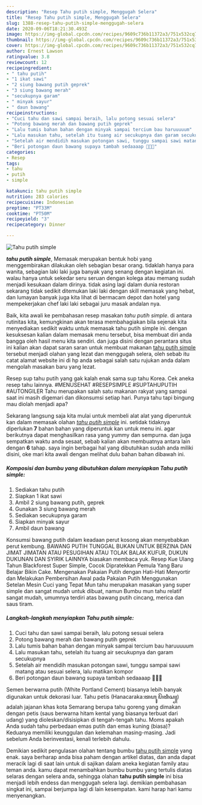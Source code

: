 ```yaml
---
description: "Resep Tahu putih simple, Menggugah Selera"
title: "Resep Tahu putih simple, Menggugah Selera"
slug: 1388-resep-tahu-putih-simple-menggugah-selera
date: 2020-09-06T18:21:30.493Z
image: https://img-global.cpcdn.com/recipes/9609c736b11372a3/751x532cq70/tahu-putih-simple-foto-resep-utama.jpg
thumbnail: https://img-global.cpcdn.com/recipes/9609c736b11372a3/751x532cq70/tahu-putih-simple-foto-resep-utama.jpg
cover: https://img-global.cpcdn.com/recipes/9609c736b11372a3/751x532cq70/tahu-putih-simple-foto-resep-utama.jpg
author: Ernest Lawson
ratingvalue: 3.8
reviewcount: 12
recipeingredient:
- " tahu putih"
- "1 ikat sawi"
- "2 siung bawang putih geprek"
- "3 siung bawang merah"
- "secukupnya garam"
- " minyak sayur"
- " daun bawang"
recipeinstructions:
- "Cuci tahu dan sawi sampai beraih, lalu potong sesuai selera"
- "Potong bawang merah dan bawang putih geprek"
- "Lalu tumis bahan bahan dengan minyak sampai tercium bau haruuuuum"
- "Lalu masukan tahu, setelah itu tuang air secukupnya dan garam secukupnya"
- "Setelah air mendidih masukan potongan sawi, tunggu sampai sawi matang atau sesuai selera, lalu matikan kompor"
- "Beri potongan daun bawang supaya tambah sedaaaap 🍜🍜🍜"
categories:
- Resep
tags:
- tahu
- putih
- simple

katakunci: tahu putih simple 
nutrition: 283 calories
recipecuisine: Indonesian
preptime: "PT33M"
cooktime: "PT50M"
recipeyield: "3"
recipecategory: Dinner

---
```



![Tahu putih simple](https://img-global.cpcdn.com/recipes/9609c736b11372a3/751x532cq70/tahu-putih-simple-foto-resep-utama.jpg)

<b><i>tahu putih simple</i></b>, Memasak merupakan bentuk hobi yang menggembirakan dilakukan oleh sebagian besar orang. tidaklah hanya para wanita, sebagian laki laki juga banyak yang senang dengan kegiatan ini. walau hanya untuk sekedar seru seruan dengan kolega atau memang sudah menjadi kesukaan dalam dirinya. tidak asing lagi dalam dunia restoran sekarang tidak sedikit ditemukan laki laki dengan skill memasak yang hebat, dan lumayan banyak juga kita lihat di bermacam depot dan hotel yang mempekerjakan chef laki laki sebagai juru masak andalan nya.

Baik, kita awali ke pembahasan resep masakan <i>tahu putih simple</i>. di antara rutinitas kita, kemungkinan akan terasa membahagiakan bila sejenak kita menyediakan sedikit waktu untuk memasak tahu putih simple ini. dengan kesuksesan kalian dalam memasak menu tersebut, bisa membuat diri anda bangga oleh hasil menu kita sendiri. dan juga disini dengan perantara situs ini kalian akan dapat saran saran untuk membuat makanan <u>tahu putih simple</u> tersebut menjadi olahan yang lezat dan menggugah selera, oleh sebab itu catat alamat website ini di hp anda sebagai salah satu rujukan anda dalam mengolah masakan baru yang lezat.

Resep sup tahu putih yang gak kalah enak sama sup tahu Korea. Cek aneka resep tahu lainnya. #MENUSEHAT #RESEPSIMPLE #SUPTAHUPUTIH #AUTONGILER Tahu merupakan salah satu makanan rakyat yang sampai saat ini masih digemari dan dikonsumsi setiap hari. Punya tahu tapi bingung mau diolah menjadi apa?


Sekarang langsung saja kita mulai untuk membeli alat alat yang diperuntuk kan dalam memasak olahan <u><i>tahu putih simple</i></u> ini. setidak tidaknya diperlukan <b>7</b> bahan bahan yang diperuntuk kan untuk menu ini. agar berikutnya dapat menghasilkan rasa yang yummy dan sempurna. dan juga sempatkan waktu anda sesaat, sebab kalian akan membuatnya antara lain dengan <b>6</b> tahap. saya ingin berbagai hal yang dibutuhkan sudah anda miliki disini, oke mari kita awali dengan melihat dulu bahan bahan dibawah ini.

<!--inarticleads1-->

##### Komposisi dan bumbu yang dibutuhkan dalam menyiapkan Tahu putih simple:

1. Sediakan  tahu putih
1. Siapkan 1 ikat sawi
1. Ambil 2 siung bawang putih, geprek
1. Gunakan 3 siung bawang merah
1. Sediakan secukupnya garam
1. Siapkan  minyak sayur
1. Ambil  daun bawang


Konsumsi bawang putih dalam keadaan perut kosong akan menyebabkan perut kembung. BAWANG PUTIH TUNGGAL BUKAN UNTUK BERZINA DAN JIMAT JIMATAN ATAU PESUGIHAN ATAU TOLAK BALAK KUFUR, DUKUN DUKUNAN DAN SYIRIK LAINNYA biasakan membaca yuk. Resep Kue Ulang Tahun Blackforest Super Simple, Cocok Dipratekkan Pemula Yang Baru Belajar Bikin Cake. Mengenakan Pakaian Putih dengan Hati-Hati Menyortir dan Melakukan Pembersihan Awal pada Pakaian Putih Menggunakan Setelan Mesin Cuci yang Tepat Mun tahu merupakan masakan yang super simple dan sangat mudah untuk dibuat, namun Bumbu mun tahu relatif sangat mudah, umumnya terdiri atas bawang putih cincang, merica dan saus tiram. 

<!--inarticleads2-->

##### Langkah-langkah menyiapkan Tahu putih simple:

1. Cuci tahu dan sawi sampai beraih, lalu potong sesuai selera
1. Potong bawang merah dan bawang putih geprek
1. Lalu tumis bahan bahan dengan minyak sampai tercium bau haruuuuum
1. Lalu masukan tahu, setelah itu tuang air secukupnya dan garam secukupnya
1. Setelah air mendidih masukan potongan sawi, tunggu sampai sawi matang atau sesuai selera, lalu matikan kompor
1. Beri potongan daun bawang supaya tambah sedaaaap 🍜🍜🍜


Semen berwarna putih (White Portland Cement) biasanya lebih banyak digunakan untuk dekorasi luar. Tahu petis (Hanacaraka:ꦠꦲꦸ ꦥꦼꦠꦶꦱ꧀) adalah jajanan khas kota Semarang berupa tahu goreng yang dimakan dengan petis (saus berwarna hitam kental yang biasanya terbuat dari udang) yang dioleskan/disisipkan di tengah-tengah tahu. Moms apakah Anda sudah tahu perbedaan emas putih dan emas kuning (biasa)? Keduanya memiliki keunggulan dan kelemahan masing-masing. Jadi sebelum Anda berinvestasi, kenali terlebih dahulu. 

Demikian sedikit pengulasan olahan tentang bumbu <u>tahu putih simple</u> yang enak. saya berharap anda bisa paham dengan artikel diatas, dan anda dapat meracik lagi di saat lain untuk di sajikan dalam aneka kegiatan family atau teman anda. kamu dapat menambahkan bumbu bumbu yang tertulis diatas selaras dengan selera anda, sehingga olahan <b>tahu putih simple</b> ini bisa menjadi lebih endess dan menggugah selera lagi. demikian pembahasan singkat ini, sampai berjumpa lagi di lain kesempatan. kami harap hari kamu menyenangkan.
